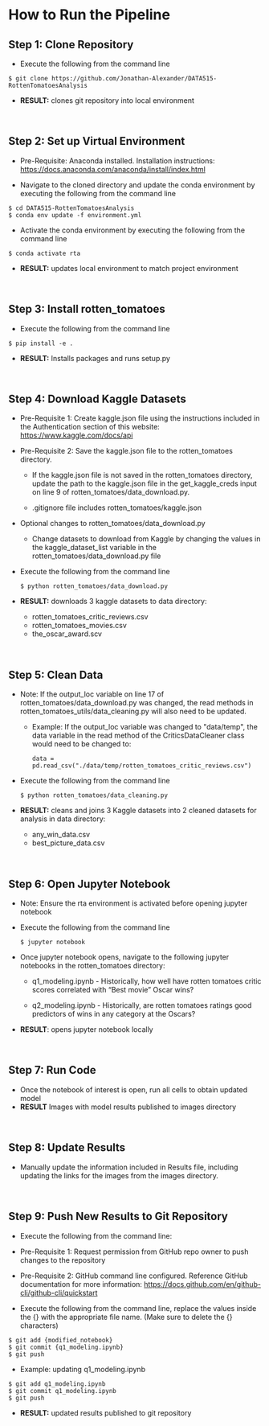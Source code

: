 # How to Run the Pipeline

## Step 1: Clone Repository

- Execute the following from the command line

```
$ git clone https://github.com/Jonathan-Alexander/DATA515-RottenTomatoesAnalysis
```

- **RESULT:** clones git repository into local environment

<br>

## Step 2: Set up Virtual Environment

- Pre-Requisite: Anaconda installed. Installation instructions: https://docs.anaconda.com/anaconda/install/index.html

- Navigate to the cloned directory and update the conda environment by executing the following from the command line

```
$ cd DATA515-RottenTomatoesAnalysis
$ conda env update -f environment.yml
```

- Activate the conda environment by executing the following from the command line

```
$ conda activate rta
```

- **RESULT:** updates local environment to match project environment

<br>

## Step 3: Install rotten_tomatoes

- Execute the following from the command line

```
$ pip install -e .
```

- **RESULT:** Installs packages and runs setup.py

<br>

## Step 4: Download Kaggle Datasets

- Pre-Requisite 1: Create kaggle.json file using the instructions included in the Authentication section of this website: https://www.kaggle.com/docs/api

- Pre-Requisite 2: Save the kaggle.json file to the rotten_tomatoes directory.

  - If the kaggle.json file is not saved in the rotten_tomatoes directory, update the path to the kaggle.json file in the get_kaggle_creds input on line 9 of rotten_tomatoes/data_download.py.

  - .gitignore file includes rotten_tomatoes/kaggle.json

- Optional changes to rotten_tomatoes/data_download.py

  - Change datasets to download from Kaggle by changing the values in the kaggle_dataset_list variable in the rotten_tomatoes/data_download.py file

- Execute the following from the command line

  ```
  $ python rotten_tomatoes/data_download.py
  ```

- **RESULT:** downloads 3 kaggle datasets to data directory:
  - rotten_tomatoes_critic_reviews.csv
  - rotten_tomatoes_movies.csv
  - the_oscar_award.scv

<br>

## Step 5: Clean Data

- Note: If the output_loc variable on line 17 of rotten_tomatoes/data_download.py was changed, the read methods in rotten_tomatoes_utils/data_cleaning.py will also need to be updated.

  - Example: If the output_loc variable was changed to "data/temp", the data variable in the read method of the CriticsDataCleaner class would need to be changed to:

    ```
    data = pd.read_csv("./data/temp/rotten_tomatoes_critic_reviews.csv")
    ```

- Execute the following from the command line
  ```
  $ python rotten_tomatoes/data_cleaning.py
  ```
- **RESULT:** cleans and joins 3 Kaggle datasets into 2 cleaned datasets for analysis in data directory:
  - any_win_data.csv
  - best_picture_data.csv

<br>

## Step 6: Open Jupyter Notebook

- Note: Ensure the rta environment is activated before opening jupyter notebook
- Execute the following from the command line
  ```
  $ jupyter notebook
  ```
- Once jupyter notebook opens, navigate to the following jupyter notebooks in the rotten_tomatoes directory:

  - q1_modeling.ipynb - Historically, how well have rotten tomatoes critic scores correlated with “Best movie” Oscar wins?

  - q2_modeling.ipynb - Historically, are rotten tomatoes ratings good predictors of wins in any category at the Oscars?

- **RESULT**: opens jupyter notebook locally

<br>

## Step 7: Run Code

- Once the notebook of interest is open, run all cells to obtain updated model
- **RESULT** Images with model results published to images directory

<br>

## Step 8: Update Results

- Manually update the information included in Results file, including updating the links for the images from the images directory.

<br>

## Step 9: Push New Results to Git Repository

- Execute the following from the command line:

- Pre-Requisite 1: Request permission from GitHub repo owner to push changes to the repository

- Pre-Requisite 2: GitHub command line configured. Reference GitHub documentation for more information: https://docs.github.com/en/github-cli/github-cli/quickstart

- Execute the following from the command line, replace the values inside the {} with the appropriate file name. (Make sure to delete the {} characters)

```
$ git add {modified_notebook}
$ git commit {q1_modeling.ipynb}
$ git push
```

- Example: updating q1_modeling.ipynb

```
$ git add q1_modeling.ipynb
$ git commit q1_modeling.ipynb
$ git push
```

- **RESULT:** updated results published to git repository

